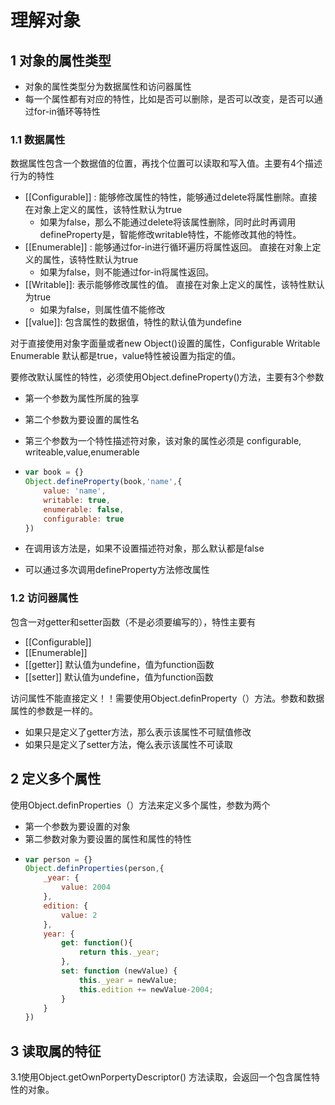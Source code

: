 # 理解对象

## 1 对象的属性类型

* 对象的属性类型分为数据属性和访问器属性
* 每一个属性都有对应的特性，比如是否可以删除，是否可以改变，是否可以通过for-in循环等特性

### 1.1 数据属性

数据属性包含一个数据值的位置，再找个位置可以读取和写入值。主要有4个描述行为的特性

* \[\[Configurable\]\] :  能够修改属性的特性，能够通过delete将属性删除。直接在对象上定义的属性，该特性默认为true
  * 如果为false，那么不能通过delete将该属性删除，同时此时再调用defineProperty是，智能修改writable特性，不能修改其他的特性。
* \[\[Enumerable\]\] : 能够通过for-in进行循环遍历将属性返回。 直接在对象上定义的属性，该特性默认为true
  * 如果为false，则不能通过for-in将属性返回。
* \[\[Writable\]\]: 表示能够修改属性的值。 直接在对象上定义的属性，该特性默认为true
  * 如果为false，则属性值不能修改
* \[\[value\]\]: 包含属性的数据值，特性的默认值为undefine

对于直接使用对象字面量或者new Object\(\)设置的属性，Configurable Writable Enumerable 默认都是true，value特性被设置为指定的值。

要修改默认属性的特性，必须使用Object.defineProperty\(\)方法，主要有3个参数

* 第一个参数为属性所属的独享
* 第二个参数为要设置的属性名
* 第三个参数为一个特性描述符对象，该对象的属性必须是 configurable, writeable,value,enumerable
* ```js
  var book = {}
  Object.defineProperty(book,'name',{
      value: 'name',
      writable: true,
      enumerable: false,
      configurable: true
  })
  ```
* 在调用该方法是，如果不设置描述符对象，那么默认都是false

* 可以通过多次调用defineProperty方法修改属性

### 1.2 访问器属性

包含一对getter和setter函数（不是必须要编写的），特性主要有

* \[\[Configurable\]\]
* \[\[Enumerable\]\]
* \[\[getter\]\] 默认值为undefine，值为function函数
* \[\[setter\]\] 默认值为undefine，值为function函数

访问属性不能直接定义！！需要使用Object.definProperty（）方法。参数和数据属性的参数是一样的。

* 如果只是定义了getter方法，那么表示该属性不可赋值修改
* 如果只是定义了setter方法，俺么表示该属性不可读取

## 2 定义多个属性

使用Object.definProperties（）方法来定义多个属性，参数为两个

* 第一个参数为要设置的对象
* 第二参数对象为要设置的属性和属性的特性
* ```js
  var person = {}
  Object.definProperties(person,{
      _year: {
          value: 2004
      },
      edition: {
          value: 2
      },
      year: {
          get: function(){
              return this._year;
          },
          set: function (newValue) {
              this._year = newValue;
              this.edition += newValue-2004;
          }
      }
  })
  ```

## 3 读取属的特征

3.1使用Object.getOwnPorpertyDescriptor\(\) 方法读取，会返回一个包含属性特性的对象。

